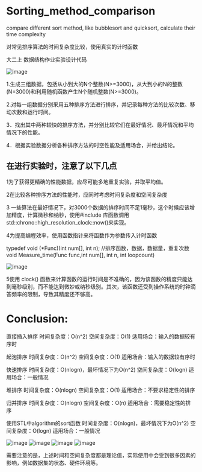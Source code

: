 # Sorting_method_comparison
compare different sort method, like bubblesort and quicksort, calculate their time complexity

对常见排序算法的时间复杂度比较，使用真实的计时函数

大二上 数据结构作业实验设计代码



![image](https://user-images.githubusercontent.com/92865821/206882878-95d9eae8-7033-474c-8f8c-fdafa8fa7c21.png)


1.生成三组数据，包括从小到大的N个整数(N>=3000)，从大到小的N的整数
(N=3000)和利用随机函数产生N个随机整数(N>=3000)。

2.对每一组数据分别采用五种排序方法进行排序，并记录每种方法的比较次数、移动次数和运行时间。

3．找出其中两种较快的排序方法，并分别比较它们在最好情况、最坏情况和平均情况下的性能。

4．根据实验数据分析各种排序方法的时空性能及适用场合，并给出结论。

## 在进行实验时，注意了以下几点 

1为了获得更精确的性能数据，应尽可能多地重复实验，并取平均值。

2在比较各种排序方法的性能时，应同时考虑时间复杂度和空间复杂度

3 一些算法在最好情况下，对3000个数据的排序时间不足1毫秒，这个时候应该增加精度，计算微秒和纳秒，使用#include <chrono>库函数调用std::chrono::high_resolution_clock::now()来实现。

4为提高编程效率，使用函数指针来将函数作为参数传入计时函数

typedef void (*Func)(int num[], int n);	
//排序函数，数据，数据量，重复次数
void Measure_time(Func func,int num[], int n, int loopcount) 

 ![image](https://user-images.githubusercontent.com/92865821/206883036-e7f4a46d-d4e3-4520-baad-25322445da32.png)


5使用 clock() 函数来计算函数的运行时间是不准确的，因为该函数的精度只能达到毫秒级别，而不能达到微妙或纳秒级别。其次，该函数还受到操作系统的时钟滴答频率的限制，导致其精度还不够高。

  
  
  # Conclusion: 
  
  直接插入排序
时间复杂度：O(n^2)
空间复杂度：O(1)
适用场合：输入的数据较有序时

起泡排序
时间复杂度：O(n^2)
空间复杂度：O(1)
适用场合：输入的数据较有序时

快速排序
时间复杂度：O(nlogn)，最坏情况下为O(n^2)
空间复杂度：O(logn)
适用场合：一般情况

堆排序
时间复杂度：O(nlogn)
空间复杂度：O(1)
适用场合：不要求稳定性的排序

归并排序
时间复杂度：O(nlogn)
空间复杂度：O(n)
适用场合：需要稳定性的排序

使用STL中algorithm的sort函数
时间复杂度：O(nlogn)，最坏情况下为O(n^2)
空间复杂度：O(logn)
适用场合：一般情况

![image](https://user-images.githubusercontent.com/92865821/206883087-29ace9dd-f1ee-4e53-b9c8-59f89efcd641.png)
![image](https://user-images.githubusercontent.com/92865821/206883088-42eda522-0dd0-415d-b5e2-0487533776e3.png)
![image](https://user-images.githubusercontent.com/92865821/206883090-923d454b-12e1-4467-b626-b9e5c173bfcc.png)
![image](https://user-images.githubusercontent.com/92865821/206883091-168fa0b5-2905-4216-b1b4-a7830a60f798.png)



需要注意的是，上述时间和空间复杂度都是理论值，实际使用中会受到很多因素的影响，例如数据集的状态、硬件环境等。

